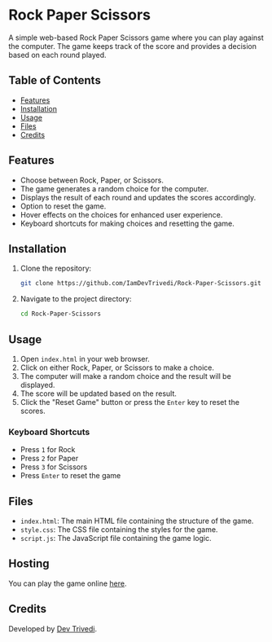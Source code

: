 # Rock Paper Scissors

A simple web-based Rock Paper Scissors game where you can play against the computer. The game keeps track of the score and provides a decision based on each round played. 

## Table of Contents
- [Features](#features)
- [Installation](#installation)
- [Usage](#usage)
- [Files](#files)
- [Credits](#credits)

## Features

- Choose between Rock, Paper, or Scissors.
- The game generates a random choice for the computer.
- Displays the result of each round and updates the scores accordingly.
- Option to reset the game.
- Hover effects on the choices for enhanced user experience.
- Keyboard shortcuts for making choices and resetting the game.

## Installation

1. Clone the repository:
    ```bash
    git clone https://github.com/IamDevTrivedi/Rock-Paper-Scissors.git
    ```
2. Navigate to the project directory:
    ```bash
    cd Rock-Paper-Scissors
    ```

## Usage

1. Open `index.html` in your web browser.
2. Click on either Rock, Paper, or Scissors to make a choice.
3. The computer will make a random choice and the result will be displayed.
4. The score will be updated based on the result.
5. Click the "Reset Game" button or press the `Enter` key to reset the scores.

### Keyboard Shortcuts

- Press `1` for Rock
- Press `2` for Paper
- Press `3` for Scissors
- Press `Enter` to reset the game

## Files

- `index.html`: The main HTML file containing the structure of the game.
- `style.css`: The CSS file containing the styles for the game.
- `script.js`: The JavaScript file containing the game logic.

## Hosting

You can play the game online [here](https://iamdevtrivedi.github.io/Rock-Paper-Scissors/).

## Credits

Developed by [Dev Trivedi](https://github.com/IamDevTrivedi).
